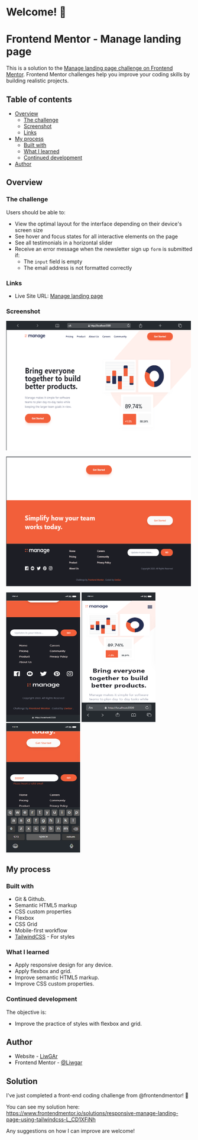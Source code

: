 # Welcome! 👋

# Frontend Mentor - Manage landing page

This is a solution to the [Manage landing page challenge on Frontend Mentor](https://www.frontendmentor.io/challenges/manage-landing-page-SLXqC6P5). Frontend Mentor challenges help you improve your coding skills by building realistic projects. 

## Table of contents

- [Overview](#overview)
  - [The challenge](#the-challenge)
  - [Screenshot](#screenshot)
  - [Links](#links)
- [My process](#my-process)
  - [Built with](#built-with)
  - [What I learned](#what-i-learned)
  - [Continued development](#continued-development)
- [Author](#author)

## Overview

### The challenge

Users should be able to:

- View the optimal layout for the interface depending on their device's screen size
- See hover and focus states for all interactive elements on the page
- See all testimonials in a horizontal slider
- Receive an error message when the newsletter sign up `form` is submitted if:
  - The `input` field is empty
  - The email address is not formatted correctly

### Links

- Live Site URL: [Manage landing page](https://liwgar.github.io/002_fm_manage_landing_page/)

### Screenshot

<p text-align="center">
  <img src="./screenShots/Macbook-Air-1.png" width="500" height="350">
</p>
<p text-align="center">
  <img src="./screenShots/Macbook-Air-2.png" width="500" height="350">
</p>
<p text-align="center">
  <img src="./screenShots/iPhone-mobile.png" width="200" height="350">
  <img src="./screenShots/iPhone-mobile2.png" width="200" height="350">
  <img src="./screenShots/iPhone-mobile3.png" width="200" height="350">
</p>

  
</p>

## My process

### Built with

- Git & Github.
- Semantic HTML5 markup
- CSS custom properties
- Flexbox
- CSS Grid
- Mobile-first workflow
- [TailwindCSS](https://tailwindcss.com/) - For styles

### What I learned

- Apply responsive design for any device.
- Apply flexbox and grid.
- Improve semantic HTML5 markup.
- Improve CSS custom properties.

### Continued development

The objective is:
- Improve the practice of styles with flexbox and grid.

## Author

- Website - [LiwGAr](https://liwgar-portfolio.vercel.app/)
- Frontend Mentor - [@Liwgar](https://www.frontendmentor.io/profile/LiwGar)

## Solution

I've just completed a front-end coding challenge from @frontendmentor! 🎉

You can see my solution here: https://www.frontendmentor.io/solutions/responsive-manage-landing-page-using-tailwindcss-L_CD1XFiNh

Any suggestions on how I can improve are welcome!


